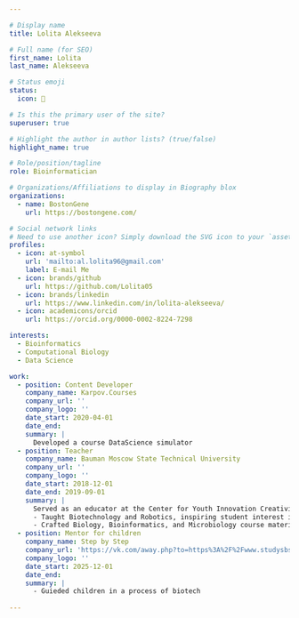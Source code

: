 ```yaml
---

# Display name
title: Lolita Alekseeva

# Full name (for SEO)
first_name: Lolita
last_name: Alekseeva

# Status emoji
status:
  icon: 🍵

# Is this the primary user of the site?
superuser: true

# Highlight the author in author lists? (true/false)
highlight_name: true

# Role/position/tagline
role: Bioinformatician

# Organizations/Affiliations to display in Biography blox
organizations:
  - name: BostonGene
    url: https://bostongene.com/

# Social network links
# Need to use another icon? Simply download the SVG icon to your `assets/media/icons/` folder.
profiles:
  - icon: at-symbol
    url: 'mailto:al.lolita96@gmail.com'
    label: E-mail Me
  - icon: brands/github
    url: https://github.com/Lolita05
  - icon: brands/linkedin
    url: https://www.linkedin.com/in/lolita-alekseeva/
  - icon: academicons/orcid
    url: https://orcid.org/0000-0002-8224-7298

interests:
  - Bioinformatics
  - Computational Biology
  - Data Science

work:
  - position: Content Developer
    company_name: Karpov.Courses
    company_url: ''
    company_logo: ''
    date_start: 2020-04-01
    date_end: 
    summary: |
      Developed a course DataScience simulator 
  - position: Teacher
    company_name: Bauman Moscow State Technical University
    company_url: ''
    company_logo: ''
    date_start: 2018-12-01
    date_end: 2019-09-01
    summary: |
      Served as an educator at the Center for Youth Innovation Creativity "Engineerium" at Bauman Moscow State Technical University, engaging young students with dynamic lessons in Biotechnology and Robotics.
      - Taught Biotechnology and Robotics, inspiring student interest in science and technology
      - Crafted Biology, Bioinformatics, and Microbiology course materials to make learning interactive and enhance understanding of complex scientific concepts
  - position: Mentor for children
    company_name: Step by Step
    company_url: 'https://vk.com/away.php?to=https%3A%2F%2Fwww.studysbs.com%2F&utf=1'
    company_logo: ''
    date_start: 2025-12-01
    date_end: 
    summary: |
      - Guieded children in a process of biotech
 
---
```



